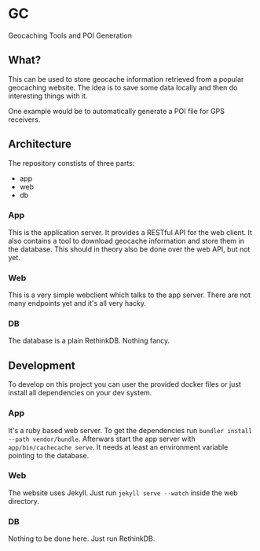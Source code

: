 # GC

Geocaching Tools and POI Generation


## What?

This can be used to store geocache information retrieved from a popular
geocaching website. The idea is to save some data locally and then do
interesting things with it.

One example would be to automatically generate a POI file for GPS receivers.

## Architecture

The repository constists of three parts:

 - app
 - web
 - db

### App

This is the application server. It provides a RESTful API for the web client. It
also contains a tool to download geocache information and store them in the
database. This should in theory also be done over the web API, but not yet.

### Web

This is a very simple webclient which talks to the app server. There are not
many endpoints yet and it's all very hacky.

### DB

The database is a plain RethinkDB. Nothing fancy.

## Development

To develop on this project you can user the provided docker files or just
install all dependencies on your dev system.

### App

It's a ruby based web server. To get the dependencies run
`bundler install --path vendor/bundle`. Afterwars start the app server with
`app/bin/cachecache serve`. It needs at least an environment variable pointing
to the database.

### Web

The website uses Jekyll. Just run `jekyll serve --watch` inside the web
directory.

### DB

Nothing to be done here. Just run RethinkDB.
